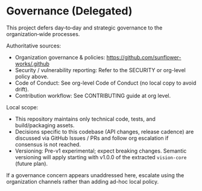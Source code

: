 # Governance (Delegated)

This project defers day‑to‑day and strategic governance to the organization‑wide processes.

Authoritative sources:
- Organization governance & policies: https://github.com/sunflower-works/.github
- Security / vulnerability reporting: Refer to the SECURITY or org-level policy above.
- Code of Conduct: See org-level Code of Conduct (no local copy to avoid drift).
- Contribution workflow: See CONTRIBUTING guide at org level.

Local scope:
- This repository maintains only technical code, tests, and build/packaging assets.
- Decisions specific to this codebase (API changes, release cadence) are discussed via GitHub Issues / PRs and follow org escalation if consensus is not reached.
- Versioning: Pre-v1 experimental; expect breaking changes. Semantic versioning will apply starting with v1.0.0 of the extracted `vision-core` (future plan).

If a governance concern appears unaddressed here, escalate using the organization channels rather than adding ad-hoc local policy.

